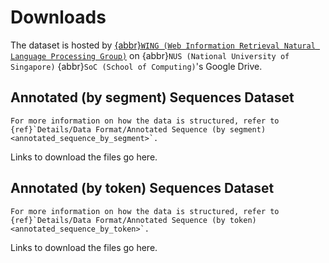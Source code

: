 # Downloads

The dataset is hosted by [{abbr}`WING (Web Information Retrieval Natural Language Processing Group)`](https://wing.comp.nus.edu.sg) on {abbr}`NUS (National University of Singapore)` {abbr}`SoC (School of Computing)`'s Google Drive.

## Annotated (by segment) Sequences Dataset

```{note}
For more information on how the data is structured, refer to {ref}`Details/Data Format/Annotated Sequence (by segment) <annotated_sequence_by_segment>`.
```

Links to download the files go here.

## Annotated (by token) Sequences Dataset

```{note}
For more information on how the data is structured, refer to {ref}`Details/Data Format/Annotated Sequence (by token) <annotated_sequence_by_token>`.
```

Links to download the files go here.